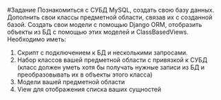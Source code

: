  #Задание
Познакомиться с СУБД MySQL, создать свою базу данных. Дополнить свои классы предметной области, связав их с созданной базой. Создать свои модели с помощью Django ORM, отобразить объекты из БД с помощью этих моделей и ClassBasedViews.
Необходимо иметь:
1.	Скрипт с подключением к БД и несколькими запросами.
2.	Набор классов вашей предметной области с привязкой к СУБД (класс должен уметь хотя бы получать нужные записи из БД и преобразовывать их в объекты этого класса)
3.	Модели вашей предметной области
4.	View для отображения списка ваших сущностей

